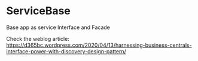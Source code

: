 # ServiceBase
Base app as service Interface and Facade

Check the weblog article: 
https://d365bc.wordpress.com/2020/04/13/harnessing-business-centrals-interface-power-with-discovery-design-pattern/
